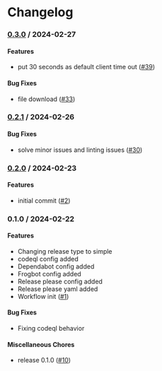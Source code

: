 # Changelog

### [0.3.0](https://github.com/BeyondTrust/go-client-library-passwordsafe/compare/v0.2.1...v0.3.0) / 2024-02-27

#### Features

* put 30 seconds as default client time out ([#39](https://github.com/BeyondTrust/go-client-library-passwordsafe/issues/39))

#### Bug Fixes

* file download ([#33](https://github.com/BeyondTrust/go-client-library-passwordsafe/issues/33))

### [0.2.1](https://github.com/BeyondTrust/go-client-library-passwordsafe/compare/v0.2.0...v0.2.1) / 2024-02-26

#### Bug Fixes

* solve minor issues and linting issues ([#30](https://github.com/BeyondTrust/go-client-library-passwordsafe/issues/30))

### [0.2.0](https://github.com/BeyondTrust/go-client-library-passwordsafe/compare/v0.1.0...v0.2.0) / 2024-02-23

#### Features

* initial commit ([#2](https://github.com/BeyondTrust/go-client-library-passwordsafe/issues/2))

### 0.1.0 / 2024-02-22

#### Features

* Changing release type to simple
* codeql config added
* Dependabot config added
* Frogbot config added
* Release please config added
* Release please yaml added
* Workflow init ([#1](https://github.com/BeyondTrust/go-client-library-passwordsafe/issues/1))

#### Bug Fixes

* Fixing codeql behavior

#### Miscellaneous Chores

* release 0.1.0 ([#10](https://github.com/BeyondTrust/go-client-library-passwordsafe/issues/10))
